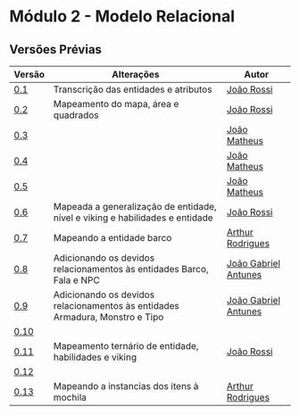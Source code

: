 # Módulo 2 - Modelo Relacional

## Versões Prévias

| Versão | Alterações | Autor | 
| ------ | ---------- | ----- |
| [0.1](./vikings_MRel-v0.1.png) | Transcrição das entidades e atributos | [João Rossi](https://github.com/bielrossi15) |
| [0.2](./vikings_MRel-v0.2.png) | Mapeamento do mapa, área e quadrados | [João Rossi](https://github.com/bielrossi15) |
| [0.3](./vikings_MRel-v0.3.png) | | [João Matheus](https://github.com/J-Matheus) |
| [0.4](./vikings_MRel-v0.4.png) | | [João Matheus](https://github.com/J-Matheus) |
| [0.5](./vikings_MRel-v0.5.png) | | [João Matheus](https://github.com/J-Matheus) |
| [0.6](./vikings_MRel-v0.6.png) | Mapeada a generalização de entidade, nível e viking e habilidades e entidade | [João Rossi](https://github.com/bielrossi15) |
| [0.7](./vikings_MRel-v0.7.png) | Mapeando a entidade barco | [Arthur Rodrigues](https://github.com/arthurarp) |
| [0.8](./vikings_MRel-v0.8.png) | Adicionando os devidos relacionamentos às entidades Barco, Fala e NPC | [João Gabriel Antunes](https://github.com/flyerjohn) |
| [0.9](./vikings_MRel-v0.9.png) | Adicionando os devidos relacionamentos às entidades Armadura, Monstro e Tipo | [João Gabriel Antunes](https://github.com/flyerjohn) |
| [0.10](./vikings_MRel-v0.10.png) |  |  |
| [0.11](./vikings_MRel-v0.11.png) | Mapeamento ternário de entidade, habilidades e viking | [João Rossi](https://github.com/bielrossi15) |
| [0.12](./vikings_MRel-v0.12.png) | | |
| [0.13](./vikings_MRel-v0.13.png) | Mapeando a instancias dos itens à mochila | [Arthur Rodrigues](https://github.com/arthurarp) |
